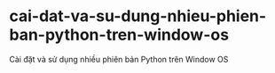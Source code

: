 # cai-dat-va-su-dung-nhieu-phien-ban-python-tren-window-os
Cài đặt và sử dụng nhiều phiên bản Python trên Window OS
